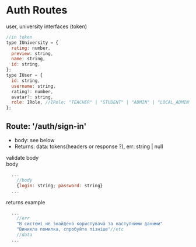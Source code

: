 <h1>Auth Routes</h1>

<span>user, university interfaces (token)</span>

```javascript
//in token
type IUniversity = {
  rating: number,
  preview: string,
  name: string,
  id: string,
};
type IUser = {
  id: string,
  username: string,
  rating?: number,
  avatar?: string,
  role: IRole, //IRole: "TEACHER" | "STUDENT" | "ADMIN" | "LOCAL_ADMIN"
};
```

## <h2>Route: '/auth/sign-in'</h2>

- body: see below
- Returns: data: tokens(headers or response ?), err: string | null

<div>validate body</div>
<span>body</span>

```javascript
  ...
    //body
    {login: string; password: string}
  ...
```

<span>returns example</span>

```javascript
  ...
    //err
    "В системі не знайдено користувача за наступними даними"
    "Виникла помилка, спробуйте пізніше"//etc
    //data
  ...
```
